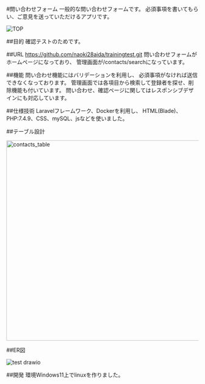 #問い合わせフォーム
一般的な問い合わせフォームです。
必須事項を書いてもらい、ご意見を送っていただけるアプリです。

![TOP](https://github.com/naoki28aida/trainingtest/assets/138663818/77a1bcb6-aec3-4ab4-a93b-8bdc94fcca1c)

##目的
確認テストのためです。

##URL
https://github.com/naoki28aida/trainingtest.git
問い合わせフォームがホームページになっており、
管理画面が/contacts/searchになっています。

##機能
問い合わせ機能にはバリデーションを利用し、
必須事項がなければ送信できなくなっております。
管理画面では各項目から検索して登録者を探せ、削除機能も付いています。
問い合わせ、確認ページに関してはレスポンシブデザインにも対応しています。

##仕様技術
Laravelフレームワーク、Dockerを利用し、
HTML(Blade)、PHP:7.4.9、CSS、mySQL、jsなどを使いました。

##テーブル設計

<img width="525" alt="contacts_table" src="https://github.com/naoki28aida/trainingtest/assets/138663818/5694c38b-32e0-43c2-af3f-21a7ee80cdea">


##ER図

![test drawio](https://github.com/naoki28aida/trainingtest/assets/138663818/8fe6c062-574d-46d4-bf96-767406480fc7)

##開発
環境Windows11上でlinuxを作りました。
